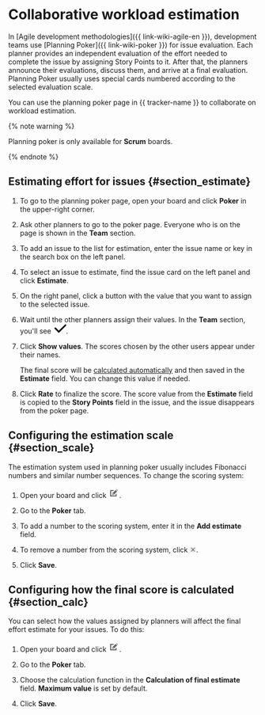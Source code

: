 # Collaborative workload estimation

In [Agile development methodologies]({{ link-wiki-agile-en }}), development teams use [Planning Poker]({{ link-wiki-poker }}) for issue evaluation. Each planner provides an independent evaluation of the effort needed to complete the issue by assigning Story Points to it. After that, the planners announce their evaluations, discuss them, and arrive at a final evaluation. Planning Poker usually uses special cards numbered according to the selected evaluation scale.

You can use the planning poker page in {{ tracker-name }} to collaborate on workload estimation.

{% note warning %}

Planning poker is only available for **Scrum** boards.

{% endnote %}

## Estimating effort for issues {#section_estimate}

1. To go to the planning poker page, open your board and click **Poker** in the upper-right corner.

1. Ask other planners to go to the poker page. Everyone who is on the page is shown in the **Team** section.

1. To add an issue to the list for estimation, enter the issue name or key in the search box on the left panel.

1. To select an issue to estimate, find the issue card on the left panel and click **Estimate**.

1. On the right panel, click a button with the value that you want to assign to the selected issue.

1. Wait until the other planners assign their values. In the **Team** section, you'll see ![](../../_assets/tracker/estimate-done.png).

1. Click **Show values**. The scores chosen by the other users appear under their names.

    The final score will be [calculated automatically](#section_calc) and then saved in the **Estimate** field. You can change this value if needed.

1. Click **Rate** to finalize the score. The score value from the **Estimate** field is copied to the **Story Points** field in the issue, and the issue disappears from the poker page.

## Configuring the estimation scale {#section_scale}

The estimation system used in planning poker usually includes Fibonacci numbers and similar number sequences. To change the scoring system:

1. Open your board and click ![](../../_assets/tracker/edit-agile.png).

1. Go to the **Poker** tab.

1. To add a number to the scoring system, enter it in the **Add estimate** field.

1. To remove a number from the scoring system, click ![](../../_assets/tracker/delete-agile-status.png).

1. Click **Save**.

## Configuring how the final score is calculated {#section_calc}

You can select how the values assigned by planners will affect the final effort estimate for your issues. To do this:

1. Open your board and click ![](../../_assets/tracker/edit-agile.png).

1. Go to the **Poker** tab.

1. Choose the calculation function in the **Calculation of final estimate** field. **Maximum value** is set by default.

1. Click **Save**.




